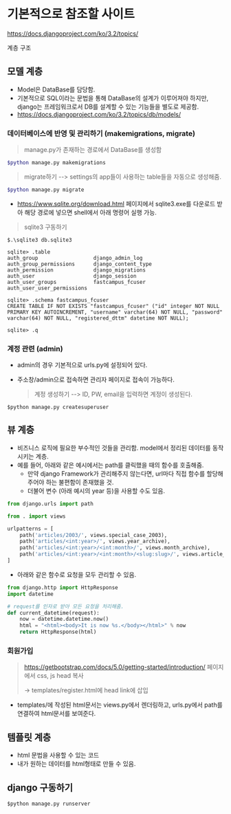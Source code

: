 # 기본적으로 참조할 사이트
https://docs.djangoproject.com/ko/3.2/topics/

계층 구조

## 모델 계층
- Model은 DataBase를 담당함.
- 기본적으로 SQL이라는 문법을 통해 DataBase의 설계가 이루어져야 하지만, django는 프레임워크로서 DB를 설계할 수 있는 기능들을 별도로 제공함.
- https://docs.djangoproject.com/ko/3.2/topics/db/models/



### 데이터베이스에 반영 및 관리하기 (makemigrations, migrate)

> manage.py가 존재하는 경로에서 DataBase를 생성함

```bash
$python manage.py makemigrations
```

> migrate하기 --> settings의 app들이 사용하는 table들을 자동으로 생성해줌.

```bash
$python manage.py migrate
```

- https://www.sqlite.org/download.html 페이지에서 sqlite3.exe를 다운로드 받아 해당 경로에 넣으면 shell에서 아래 명령어 실행 가능.

> sqlite3 구동하기

```shell
$.\sqlite3 db.sqlite3

sqlite> .table
auth_group                  django_admin_log
auth_group_permissions      django_content_type
auth_permission             django_migrations
auth_user                   django_session
auth_user_groups            fastcampus_fcuser
auth_user_user_permissions

sqlite> .schema fastcampus_fcuser
CREATE TABLE IF NOT EXISTS "fastcampus_fcuser" ("id" integer NOT NULL PRIMARY KEY AUTOINCREMENT, "username" varchar(64) NOT NULL, "password" varchar(64) NOT NULL, "registered_dttm" datetime NOT NULL);

sqlite> .q
```



### 계정 관련 (admin)

- admin의 경우 기본적으로 urls.py에 설정되어 있다.

- 주소창/admin으로 접속하면 관리자 페이지로 접속이 가능하다.

  > 계정 생성하기 --> ID, PW, email을 입력하면 계정이 생성된다.

```shell
$python manage.py createsuperuser
```



## 뷰 계층

- 비즈니스 로직에 필요한 부수적인 것들을 관리함. model에서 정리된 데이터를 동작시키는 계층.
- 예를 들어, 아래와 같은 예시에서는 path를 클릭했을 때의 함수를 호출해줌.
  - 만약 django Framework가 관리해주지 않는다면, url마다 직접 함수를 할당해주어야 하는 불편함이 존재했을 것.
  - 더불어 변수 (아래 예시의 year 등)을 사용할 수도 있음.

```python
from django.urls import path

from . import views

urlpatterns = [
    path('articles/2003/', views.special_case_2003),
    path('articles/<int:year>/', views.year_archive),
    path('articles/<int:year>/<int:month>/', views.month_archive),
    path('articles/<int:year>/<int:month>/<slug:slug>/', views.article_detail),
]
```

- 아래와 같은 함수로 요청을 모두 관리할 수 있음.

```python
from django.http import HttpResponse
import datetime

# request를 인자로 받아 모든 요청을 처리해줌.
def current_datetime(request):
    now = datetime.datetime.now()
    html = "<html><body>It is now %s.</body></html>" % now
    return HttpResponse(html)
```



### 회원가입

> https://getbootstrap.com/docs/5.0/getting-started/introduction/ 페이지에서 css, js head 복사
>
> -> templates/register.html에 head link에 삽입

- templates/에 작성된 html문서는 views.py에서 렌더링하고, urls.py에서 path를 연결하여 html문서를 보여준다.







## 템플릿 계층

- html 문법을 사용할 수 있는 코드
- 내가 원하는 데이터를 html형태로 만들 수 있음.



## django 구동하기

```shell
$python manage.py runserver
```







